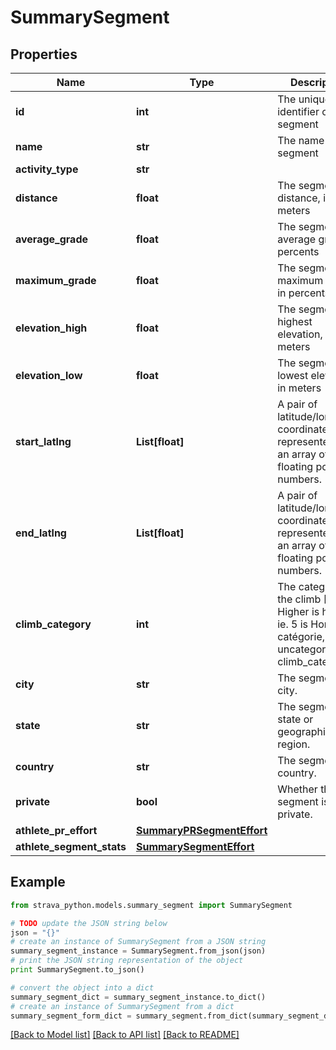 # SummarySegment


## Properties
Name | Type | Description | Notes
------------ | ------------- | ------------- | -------------
**id** | **int** | The unique identifier of this segment | [optional] 
**name** | **str** | The name of this segment | [optional] 
**activity_type** | **str** |  | [optional] 
**distance** | **float** | The segment&#39;s distance, in meters | [optional] 
**average_grade** | **float** | The segment&#39;s average grade, in percents | [optional] 
**maximum_grade** | **float** | The segments&#39;s maximum grade, in percents | [optional] 
**elevation_high** | **float** | The segments&#39;s highest elevation, in meters | [optional] 
**elevation_low** | **float** | The segments&#39;s lowest elevation, in meters | [optional] 
**start_latlng** | **List[float]** | A pair of latitude/longitude coordinates, represented as an array of 2 floating point numbers. | [optional] 
**end_latlng** | **List[float]** | A pair of latitude/longitude coordinates, represented as an array of 2 floating point numbers. | [optional] 
**climb_category** | **int** | The category of the climb [0, 5]. Higher is harder ie. 5 is Hors catégorie, 0 is uncategorized in climb_category. | [optional] 
**city** | **str** | The segments&#39;s city. | [optional] 
**state** | **str** | The segments&#39;s state or geographical region. | [optional] 
**country** | **str** | The segment&#39;s country. | [optional] 
**private** | **bool** | Whether this segment is private. | [optional] 
**athlete_pr_effort** | [**SummaryPRSegmentEffort**](SummaryPRSegmentEffort.md) |  | [optional] 
**athlete_segment_stats** | [**SummarySegmentEffort**](SummarySegmentEffort.md) |  | [optional] 

## Example

```python
from strava_python.models.summary_segment import SummarySegment

# TODO update the JSON string below
json = "{}"
# create an instance of SummarySegment from a JSON string
summary_segment_instance = SummarySegment.from_json(json)
# print the JSON string representation of the object
print SummarySegment.to_json()

# convert the object into a dict
summary_segment_dict = summary_segment_instance.to_dict()
# create an instance of SummarySegment from a dict
summary_segment_form_dict = summary_segment.from_dict(summary_segment_dict)
```
[[Back to Model list]](../README.md#documentation-for-models) [[Back to API list]](../README.md#documentation-for-api-endpoints) [[Back to README]](../README.md)


